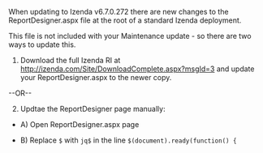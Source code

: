 When updating to Izenda v6.7.0.272 there are new changes to the ReportDesigner.aspx file at the root of a standard Izenda deployment.

This file is not included with your Maintenance update - so there are two ways to update this.

1) Download the full Izenda RI at  http://izenda.com/Site/DownloadComplete.aspx?msgId=3 and update your ReportDesigner.aspx to the newer copy.

--OR--

2) Updtae the ReportDesigner page manually:

* A) Open ReportDesigner.aspx page

* B) Replace ``$`` with ``jq$`` in the line ``$(document).ready(function() {``